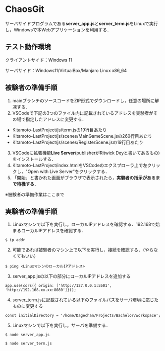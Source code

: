 # ChaosGit

サーバサイドプログラムである**server_app.js**と**server_term.js**をLinuxで実行し，Windowsで本Webアプリケーションを利用する．

## **テスト動作環境** ##
クライアントサイド：Windows 11

サーバサイド：Windows11/VirtualBox/Manjaro Linux x86_64



## **被験者の準備手順** ##
1. mainブランチのソースコードをZIP形式でダウンロードし，任意の場所に解凍する．
2. VSCodeで下記の3つのファイル内に記載されているアドレスを実験者がその場で指定したアドレスに変更する．
  - Kitamoto-LastProject/js/term.jsの19行目あたり
  - Kitamoto-LastProject/js/scenes/MainGameScene.jsの260行目あたり
  - Kitamoto-LastProject/js/scenes/RegisterScene.jsの19行目あたり
3. VSCodeに拡張機能**Live Server**(publisherがRitwick Deyと書いてあるもの)をインストールする．
4. Kitamoto-LastProject/index.htmlをVSCodeのエクスプローラ上で左クリックし，"Open with Live Server"をクリックする．
5. 「開始」と書かれた画面がブラウザで表示されたら，**実験者の指示があるまで待機する**．


※被験者の準備作業はここまで

## **実験者の準備手順** ##
1. Linuxマシンで以下を実行し，ローカルIPアドレスを確認する．192.168で始まるローカルIPアドレスを確認する．
```
$ ip addr
```

2. 可能であれば被験者のマシン上で以下を実行し，接続を確認する．（やらなくてもいい）
```
$ ping <LinuxマシンのローカルIPアドレス>
```

3. server_app.jsの以下の部分にローカルIPアドレスを追加する
```
app.use(cors({ origin: ['http://127.0.0.1:5501', 'http://192.168.xx.xx:8080']}));
```

4. server_term.jsに記載されている以下のファイルパスをサーバ環境に応じたものに変更する
```
const initialDirectory = '/home/Dagechan/Projects/Bachelor/workspace';
```

5. Linuxマシンで以下を実行し，サーバを準備する．
```
$ node server_app.js
```
```
$ node server_term.js
```